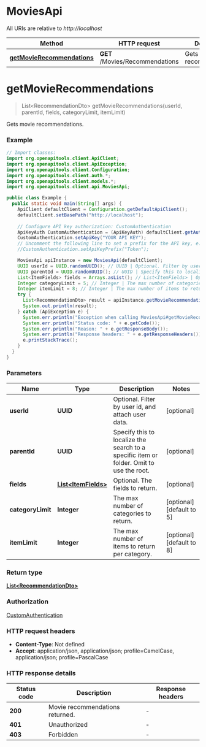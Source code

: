 # MoviesApi

All URIs are relative to *http://localhost*

| Method | HTTP request | Description |
|------------- | ------------- | -------------|
| [**getMovieRecommendations**](MoviesApi.md#getMovieRecommendations) | **GET** /Movies/Recommendations | Gets movie recommendations. |


<a id="getMovieRecommendations"></a>
# **getMovieRecommendations**
> List&lt;RecommendationDto&gt; getMovieRecommendations(userId, parentId, fields, categoryLimit, itemLimit)

Gets movie recommendations.

### Example
```java
// Import classes:
import org.openapitools.client.ApiClient;
import org.openapitools.client.ApiException;
import org.openapitools.client.Configuration;
import org.openapitools.client.auth.*;
import org.openapitools.client.models.*;
import org.openapitools.client.api.MoviesApi;

public class Example {
  public static void main(String[] args) {
    ApiClient defaultClient = Configuration.getDefaultApiClient();
    defaultClient.setBasePath("http://localhost");
    
    // Configure API key authorization: CustomAuthentication
    ApiKeyAuth CustomAuthentication = (ApiKeyAuth) defaultClient.getAuthentication("CustomAuthentication");
    CustomAuthentication.setApiKey("YOUR API KEY");
    // Uncomment the following line to set a prefix for the API key, e.g. "Token" (defaults to null)
    //CustomAuthentication.setApiKeyPrefix("Token");

    MoviesApi apiInstance = new MoviesApi(defaultClient);
    UUID userId = UUID.randomUUID(); // UUID | Optional. Filter by user id, and attach user data.
    UUID parentId = UUID.randomUUID(); // UUID | Specify this to localize the search to a specific item or folder. Omit to use the root.
    List<ItemFields> fields = Arrays.asList(); // List<ItemFields> | Optional. The fields to return.
    Integer categoryLimit = 5; // Integer | The max number of categories to return.
    Integer itemLimit = 8; // Integer | The max number of items to return per category.
    try {
      List<RecommendationDto> result = apiInstance.getMovieRecommendations(userId, parentId, fields, categoryLimit, itemLimit);
      System.out.println(result);
    } catch (ApiException e) {
      System.err.println("Exception when calling MoviesApi#getMovieRecommendations");
      System.err.println("Status code: " + e.getCode());
      System.err.println("Reason: " + e.getResponseBody());
      System.err.println("Response headers: " + e.getResponseHeaders());
      e.printStackTrace();
    }
  }
}
```

### Parameters

| Name | Type | Description  | Notes |
|------------- | ------------- | ------------- | -------------|
| **userId** | **UUID**| Optional. Filter by user id, and attach user data. | [optional] |
| **parentId** | **UUID**| Specify this to localize the search to a specific item or folder. Omit to use the root. | [optional] |
| **fields** | [**List&lt;ItemFields&gt;**](ItemFields.md)| Optional. The fields to return. | [optional] |
| **categoryLimit** | **Integer**| The max number of categories to return. | [optional] [default to 5] |
| **itemLimit** | **Integer**| The max number of items to return per category. | [optional] [default to 8] |

### Return type

[**List&lt;RecommendationDto&gt;**](RecommendationDto.md)

### Authorization

[CustomAuthentication](../README.md#CustomAuthentication)

### HTTP request headers

 - **Content-Type**: Not defined
 - **Accept**: application/json, application/json; profile=CamelCase, application/json; profile=PascalCase

### HTTP response details
| Status code | Description | Response headers |
|-------------|-------------|------------------|
| **200** | Movie recommendations returned. |  -  |
| **401** | Unauthorized |  -  |
| **403** | Forbidden |  -  |

